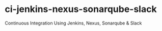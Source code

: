 # ci-jenkins-nexus-sonarqube-slack
Continuous Integration Using Jenkins, Nexus, Sonarqube &amp; Slack
